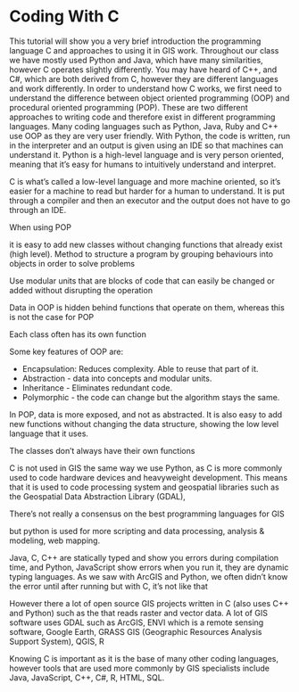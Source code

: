 # Coding With C

This tutorial will show you a very brief introduction the programming language C and approaches to using it in GIS work. Throughout our class we have mostly used Python and Java, which have many similarities, however C operates slightly differently. You may have heard of C++, and C#, which are both derived from C, however they are different languages and work differently. In order to understand how C works, we first need to understand the difference between object oriented programming (OOP) and procedural oriented programming (POP). These are two different approaches to writing code and therefore exist in different programming languages. Many coding languages such as Python, Java, Ruby and C++ use OOP as they are very user friendly. With Python, the code is written, run in the interpreter and an output is given using an IDE so that machines can understand it. Python is a high-level language and is very person oriented, meaning that it’s easy for humans to intuitively understand and interpret. 

C is what’s called a low-level language and more machine oriented, so it’s easier for a machine to read but harder for a human to understand. It is put through a compiler and then an executor and the output does not have to go through an IDE. 


When using POP 

it is easy to add new classes without changing functions that already exist (high level).
Method to structure a program by grouping behaviours into objects in order to solve problems

Use modular units that are blocks of code that can easily be changed or added without disrupting the operation

Data in OOP is hidden behind functions that operate on them, whereas this is not the case for POP

Each class often has its own function

Some key features of OOP are:
* Encapsulation: Reduces complexity. Able to reuse that part of it. 
* Abstraction - data into concepts and modular units.
* Inheritance - Eliminates redundant code.
* Polymorphic - the code can change but the algorithm stays the same. 
 
In POP, data is more exposed, and not as abstracted. It is also easy to add new functions without changing the data structure, showing the low level language that it uses.


The classes don’t always have their own functions

C is not used in GIS the same way we use Python, as C is more commonly used to code hardware devices and heavyweight development. This means that it is used to code processing system and geospatial libraries such as the Geospatial Data Abstraction Library (GDAL), 

There’s not really a consensus on the best programming languages for GIS

but python is used for more scripting and data processing, analysis & modeling, web mapping. 

Java, C, C++ are statically typed and show you errors during compilation time, and Python, JavaScript show errors when you run it, they are dynamic typing languages. As we saw with ArcGIS and Python, we often didn’t know the error until after running but with C, it’s not like that 

However there a lot of open source GIS projects written in C (also uses C++ and Python) such as the  that reads raster and vector data. A lot of GIS software uses GDAL such as ArcGIS, ENVI which is a remote sensing software, Google Earth, GRASS GIS (Geographic Resources Analysis Support System), QGIS, R 

Knowing C is important as it is the base of many other coding languages, however tools that are used more commonly by GIS specialists include Java, JavaScript, C++, C#, R, HTML, SQL.

